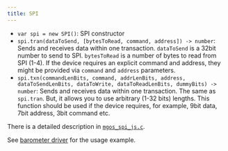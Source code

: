 ```yaml
---
title: SPI
---
```


- `var spi = new SPI()`: SPI constructor
- `spi.tran(dataToSend, [bytesToRead, command, address]) -> number`: Sends and
  receives data within one transaction. `dataToSend` is a 32bit number to send
  to SPI. `bytesToRead` is a number of bytes to read from SPI (1-4). If the device
  requires an explicit command and address, they might be provided via `command`
  and `address` parameters.
- `spi.txn(commandLenBits, command, addrLenBits, address, dataToSendLenBits,
  dataToWrite, dataToReadLenBits, dummyBits) -> number`: Sends and receives data
  within one transaction. The same as `spi.tran`. But, it allows you to use arbitrary
  (1-32 bits) lengths. This function should be used if the device requires, for
  example, 9bit data, 7bit address, 3bit command etc.

There is a detailed description in
[`mgos_spi_js.c`](https://github.com/cesanta/mongoose-os/blob/master/fw/src/mgos_spi_js.c).

See [barometer
driver](https://github.com/cesanta/mongoose-os/blob/master/fw/platforms/esp8266/fs/MPL115A1.js)
for the usage example.
